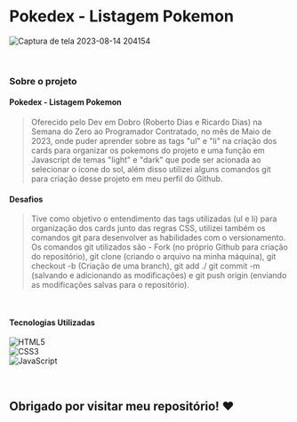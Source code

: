 # Pokedex - Listagem Pokemon

![Captura de tela 2023-08-14 204154](https://github.com/jo4ovittor/relogio-digital/assets/107047566/dba9cac3-29f0-404f-ad72-3b9b325b3587)

<br>

### Sobre o projeto
#### Pokedex - Listagem Pokemon
>Oferecido pelo Dev em Dobro (Roberto Dias e Ricardo Dias) na Semana do Zero ao Programador Contratado, no mês de Maio de 2023, onde puder aprender sobre as tags "ul" e "li" na criação dos cards para organizar os pokemons do projeto e uma função em Javascript de temas "light" e "dark" que pode ser acionada ao selecionar o ícone do sol, além disso utilizei alguns comandos git para criação desse projeto em meu perfil do Github.
#### Desafios
>Tive como objetivo o entendimento das tags utilizadas (ul e li) para organização dos cards junto das regras CSS, utilizei também os comandos git para desenvolver as habilidades com o versionamento. Os comandos git utilizados são - Fork (no próprio Github para criação do repositório), git clone (criando o arquivo na minha máquina), git checkout -b (Criação de uma branch), git add ./ git commit -m (salvando e adicionando as modificações) e git push origin (enviando as modificações salvas para o repositório).

<br>

#### Tecnologias Utilizadas
![HTML5](https://img.shields.io/badge/html5-%23E34F26.svg?style=for-the-badge&logo=html5&logoColor=white) <br>
![CSS3](https://img.shields.io/badge/css3-%231572B6.svg?style=for-the-badge&logo=css3&logoColor=white) <br>
![JavaScript](https://img.shields.io/badge/javascript-%23323330.svg?style=for-the-badge&logo=javascript&logoColor=%23F7DF1E)

<br>

## Obrigado por visitar meu repositório! ❤️
